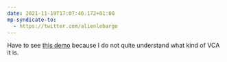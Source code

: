 ```yaml
---
date: 2021-11-19T17:07:46.172+01:00
mp-syndicate-to:
  - https://twitter.com/alienlebarge
---
```

Have to see [this demo](https://twitter.com/expertsleepers/status/1461696236554227723) because I do not quite understand what kind of VCA it is.

